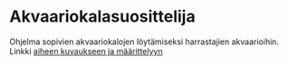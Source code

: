 # Akvaariokalasuosittelija
Ohjelma sopivien akvaariokalojen löytämiseksi harrastajien akvaarioihin.
Linkki [aiheen kuvaukseen ja määrittelyyn](dokumentaatio/aiheenKuvausJaMääritelmä.md)
